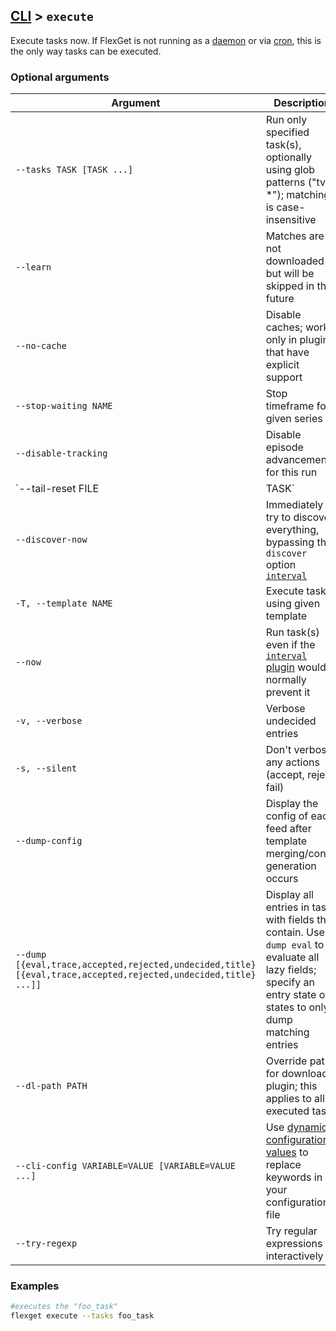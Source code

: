 ## [CLI](/CLI) > `execute`
Execute tasks now. If FlexGet is not running as a [daemon](/Daemon) or via [cron](/InstallWizard/Partial/Crontab), this is the only way tasks can be executed.

### Optional arguments
| Argument | Description |
| --- | --- |
| `--tasks TASK [TASK ...]` | Run only specified task(s), optionally using glob patterns ("tv-*"); matching is case-insensitive
| `--learn` | Matches are not downloaded but will be skipped in the future 
| `--no-cache` | Disable caches; works only in plugins that have explicit support |
| `--stop-waiting NAME` | Stop timeframe for a given series |
| `--disable-tracking` | Disable episode advancement for this run |
| `--tail-reset FILE|TASK` | Reset tail position for a file |
| `--discover-now` | Immediately try to discover everything, bypassing the `discover` option [`interval`](/Plugins/discover#interval) |
| `-T, --template NAME` | Execute tasks using given template |
| `--now` | Run task(s) even if the [`interval` plugin](/Plugins/interval) would normally prevent it |
| `-v, --verbose` | Verbose undecided entries |
| `-s, --silent` | Don't verbose any actions (accept, reject, fail) |
| `--dump-config` | Display the config of each feed after template merging/config generation occurs |
| `--dump [{eval,trace,accepted,rejected,undecided,title} [{eval,trace,accepted,rejected,undecided,title} ...]]` | Display all entries in task with fields they contain. Use `--dump eval` to evaluate all lazy fields; specify an entry state or states to only dump matching entries |
| `--dl-path PATH` | Override path for download plugin; this applies to all executed tasks |
| `--cli-config VARIABLE=VALUE [VARIABLE=VALUE ...]` | Use [dynamic configuration values](/Plugins/--cli-config) to replace keywords in your configuration file |
| `--try-regexp` | Try regular expressions interactively |

### Examples
```bash
#executes the "foo_task"
flexget execute --tasks foo_task
```